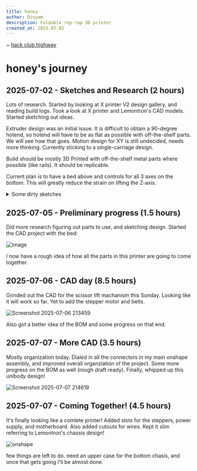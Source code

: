 ```yaml
---
title: honey
author: Divyam
description: Foldable rep-rap 3D printer
created_at: 2025-07-02
---
```


~ [hack club highway](highway.hackclub.com)
# honey's journey


## 2025-07-02 - Sketches and Research (2 hours)

Lots of research. Started by looking at X printer V2 design gallery, and reading build logs. Took a look at X printer and Lemontron's CAD models. Started sketching out ideas. 

Extruder design was an initial issue. It is difficult to obtain a 90-degree hotend, so hotend will have to be as flat as possible with off-the-shelf parts. We will see how that goes. Motion design for XY is still undecided, needs more thinking. Currently sticking to a single-carriage design.

Build should be mostly 3D Printed with off-the-shelf metal parts where possible (like rails). It should be replicable.

Current plan is to have a bed above and controls for all 3 axes on the bottom. This will greatly reduce the strain on lifting the Z-axis.
<details>
<summary>Some dirty sketches</summary>

  ![sketches](https://github.com/user-attachments/assets/f0d8a6d2-4d33-4707-bb0d-cfabd03c1b9d)

</details>

## 2025-07-05 - Preliminary progress (1.5 hours)

Did more research figuring out parts to use, and sketching design. Started the CAD project with the bed:

![image](https://github.com/user-attachments/assets/41df9797-51ee-4212-a5db-01835a3c9b56)

I now have a rough idea of how all the parts in this printer are going to come together.

## 2025-07-06 - CAD day (8.5 hours)

Grinded out the CAD for the scissor lift machanism this Sunday. Looking like it will work so far. Yet to add the stepper motor and belts. 

![Screenshot 2025-07-06 213459](https://github.com/user-attachments/assets/ec4c89ae-456c-449b-90ae-17d6f2eef995)

Also got a better idea of the BOM and some progress on that end. 

## 2025-07-07 - More CAD (3.5 hours)

Mostly organization today. Dialed in all the connectors in my main onshape assembly, and improved overall organziation of the project. Some more progress on the BOM as well (rough draft ready). Finally, whipped up this unibody design!

![Screenshot 2025-07-07 214619](https://github.com/user-attachments/assets/92c0b52b-61f7-4412-8878-0c659f8a9fe7)

## 2025-07-07 - Coming Together! (4.5 hours)

It's finally looking like a comlete printer! Added slots for the steppers, power supply, and motherboard. Also added cutouts for wires. Kept it slim referring to Lemontron's chassis design!

![onshape](https://github.com/user-attachments/assets/bedb217a-c833-4e0c-9f5d-fb57b87eb733)

few things are left to do. need an upper case for the bottom chasis, and once that gets going I'll be almost done. 



